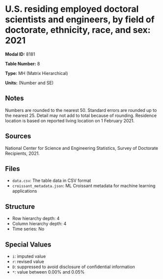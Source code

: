 # U.S. residing employed doctoral scientists and engineers, by field of doctorate, ethnicity, race, and sex: 2021

**Modal ID:** 8181

**Table Number:** 8

**Type:** MH (Matrix Hierarchical)

**Units:** (Number and SE)

## Notes

Numbers are rounded to the nearest 50. Standard errors are rounded up to the nearest 25. Detail may not add to total because of rounding. Residence location is based on reported living location on 1 February 2021.

## Sources

National Center for Science and Engineering Statistics, Survey of Doctorate Recipients, 2021.

## Files

- `data.csv`: The table data in CSV format
- `croissant_metadata.json`: ML Croissant metadata for machine learning applications

## Structure

- Row hierarchy depth: 4
- Column hierarchy depth: 4
- Time series: No

## Special Values

- `i`: imputed value
- `r`: revised value
- `D`: suppressed to avoid disclosure of confidential information
- `*`: value between 0.00% and 0.05%
